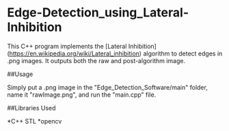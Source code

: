 # Edge-Detection_using_Lateral-Inhibition

This C++ program implements the [Lateral Inhibition]
(https://en.wikipedia.org/wiki/Lateral_inhibition) algorithm to detect
edges in .png images. It outputs both the raw and post-algorithm image.

##Usage

Simply put a .png image in the "Edge_Detection_Software/main" folder, name it
"rawImage.png", and run the "main.cpp" file.

##Libraries Used

*C++ STL
*opencv
